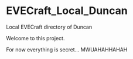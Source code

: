 EVECraft_Local_Duncan
=====================

Local EVECraft directory of Duncan

Welcome to this project.

For now everything is secret... MWUAHAHHAHAH
